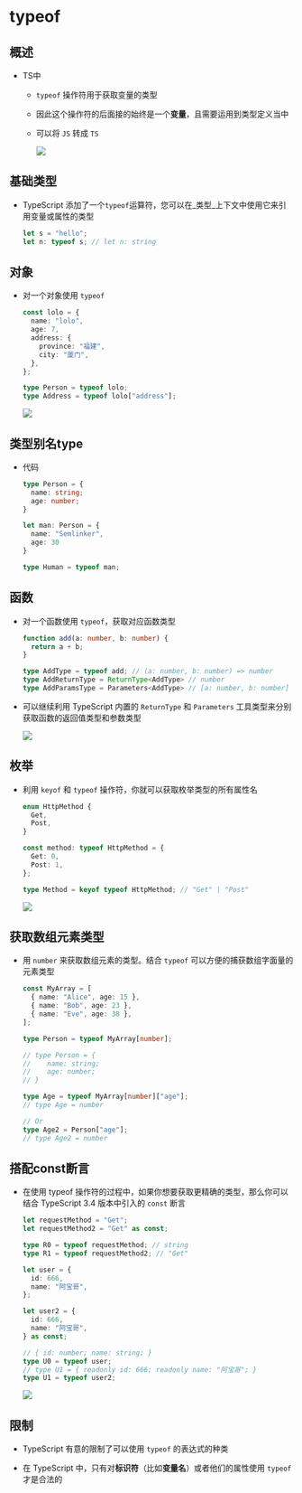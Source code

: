 # typeof

## 概述

  - TS中

      - `typeof` 操作符用于获取变量的类型

      - 因此这个操作符的后面接的始终是一个**变量**，且需要运用到类型定义当中

      - 可以将 `JS` 转成 `TS`

        ![](image/image_p5Tywr7-oi.png)

## 基础类型

  - TypeScript 添加了一个`typeof`运算符，您可以在\_类型\_上下文中使用它来引用变量或属性的类型

    ```typescript
    let s = "hello";
    let n: typeof s; // let n: string
    ```

## 对象

  - 对一个对象使用 `typeof`

    ```typescript
    const lolo = {
      name: "lolo",
      age: 7,
      address: {
        province: "福建",
        city: "厦门",
      },
    };

    type Person = typeof lolo;
    type Address = typeof lolo["address"];

    ```

    ![](image/image_k2abfYmhu0.png)

## 类型别名type

  - 代码

    ```typescript
    type Person = {
      name: string;
      age: number;
    }

    let man: Person = {
      name: "Semlinker",
      age: 30
    }

    type Human = typeof man;
    ```

## 函数

  - 对一个函数使用 `typeof`，获取对应函数类型

    ```typescript
    function add(a: number, b: number) {
      return a + b;
    }

    type AddType = typeof add; // (a: number, b: number) => number
    type AddReturnType = ReturnType<AddType> // number
    type AddParamsType = Parameters<AddType> // [a: number, b: number]
    ```

  - 可以继续利用 TypeScript 内置的 `ReturnType` 和 `Parameters` 工具类型来分别获取函数的返回值类型和参数类型

    ![](image/image_CEk5DfFn6W.png)

## 枚举

  - 利用 `keyof` 和 `typeof` 操作符，你就可以获取枚举类型的所有属性名

    ```typescript
    enum HttpMethod {
      Get,
      Post,
    }

    const method: typeof HttpMethod = {
      Get: 0,
      Post: 1,
    };

    type Method = keyof typeof HttpMethod; // "Get" | "Post"
    ```

    ![](image/image_46937I9RVa.png)

## 获取数组元素类型

  - 用 `number` 来获取数组元素的类型。结合 `typeof` 可以方便的捕获数组字面量的元素类型

    ```typescript
    const MyArray = [
      { name: "Alice", age: 15 },
      { name: "Bob", age: 23 },
      { name: "Eve", age: 38 },
    ];

    type Person = typeof MyArray[number];

    // type Person = {
    //    name: string;
    //    age: number;
    // }

    type Age = typeof MyArray[number]["age"];
    // type Age = number

    // Or
    type Age2 = Person["age"];
    // type Age2 = number
    ```

## 搭配const断言

  - 在使用 typeof 操作符的过程中，如果你想要获取更精确的类型，那么你可以结合 TypeScript 3.4 版本中引入的 `const` 断言

    ```typescript
    let requestMethod = "Get";
    let requestMethod2 = "Get" as const;

    type R0 = typeof requestMethod; // string
    type R1 = typeof requestMethod2; // "Get"
    ```

    ```typescript
    let user = {
      id: 666,
      name: "阿宝哥",
    };

    let user2 = {
      id: 666,
      name: "阿宝哥",
    } as const;

    // { id: number; name: string; }
    type U0 = typeof user;
    // type U1 = { readonly id: 666; readonly name: "阿宝哥"; }
    type U1 = typeof user2;
    ```

    ![](image/image_SoC6sf4Dck.png)

## 限制

  - TypeScript 有意的限制了可以使用 `typeof` 的表达式的种类

  - 在 TypeScript 中，只有对**标识符**（比如**变量名**）或者他们的属性使用 `typeof` 才是合法的
